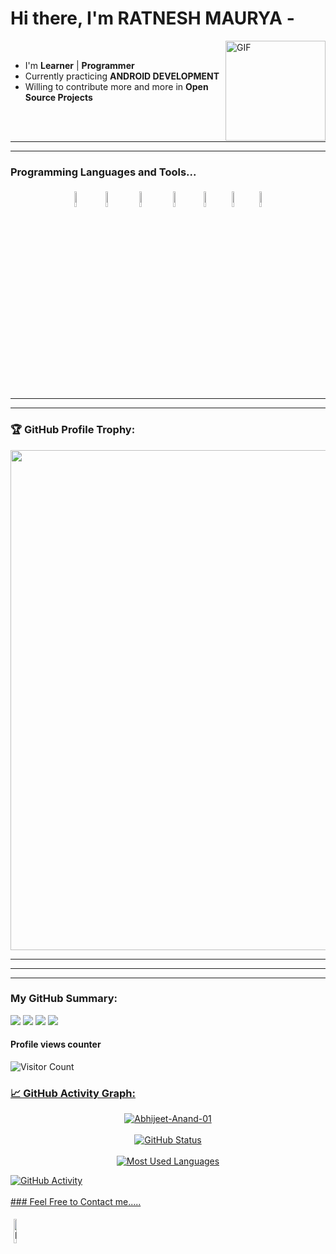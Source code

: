 # Hi there, I'm RATNESH MAURYA - 

<img align="right" alt="GIF" height="160px" src="https://magiccopy.xyz/assets/images/hadder.gif" />
<br>



- I'm  **Learner** | **Programmer** 
- Currently practicing **ANDROID DEVELOPMENT**
- Willing to contribute more and more in **Open Source Projects**
 <br>
  <br>
 
 



---
---

### Programming Languages and Tools...
<p align="center">
  <img width="8%" style="padding.5px"  src="https://img.icons8.com/color/144/000000/visual-studio.png"/>
	<img width="8%" style="padding:5px" src="https://img.icons8.com/color/240/000000/c-plus-plus-logo.png"/>
	<img width="8%" style="padding:5px"  src="https://img.icons8.com/metro/100/000000/c.png"/>
	<img width="8%" style="padding:5px" src="https://img.icons8.com/color/240/000000/kotlin.png"/>
    <img width="8%" style="padding.5px"   src="https://img.icons8.com/color/144/000000/android-studio--v3.png"/>
  <img  width="8%" style="padding.5px" src="https://img.icons8.com/external-tal-revivo-bold-tal-revivo/96/000000/external-github-with-cat-logo-an-online-community-for-software-development-logo-bold-tal-revivo.png"/>
  <img width="8%" style="padding.5px" src="https://img.icons8.com/cute-clipart/150/000000/canva.png"/>
  
  
  ---
  ---
  ### 🏆 GitHub Profile Trophy:
<a href="https://github.com/ryo-ma/github-profile-trophy">
  <img width=800 src="https://github-profile-trophy.vercel.app/?username=ratnesh-maurya&column=8&theme=darkhub&no-frame=true&no-bg=true"/>
</a>
  
  ---
---


---
### My GitHub Summary:
<p align="center">

![](http://github-profile-summary-cards.vercel.app/api/cards/repos-per-language?username=ratnesh-maurya&theme=monokai)
![](http://github-profile-summary-cards.vercel.app/api/cards/most-commit-language?username=ratnesh-maurya&theme=monokai)
![](http://github-profile-summary-cards.vercel.app/api/cards/stats?username=ratnesh-maurya&theme=monokai)
![](http://github-profile-summary-cards.vercel.app/api/cards/productive-time?username=ratnesh-maurya&theme=monokai&utcOffset=5)
</p>

 


#### Profile views counter

![Visitor Count](https://profile-counter.glitch.me/{ratnesh-maurya}/count.svg)
<a href="https://icons8.com/icon/40669/c++">
	
	
 ### 📈 GitHub Activity Graph:
 <p align="center">
<img src = "https://github-readme-streak-stats.herokuapp.com?user=ratnesh-maurya&theme=radical&ring=DD2727&fire=DD2727&dates=DD6227&sideNums=176FC5&sideLabels=1E90FF" alt="Abhijeet-Anand-01" /><br><br>
<img src="https://github-readme-stats.vercel.app/api?username=ratnesh-maurya&count_private=true&show_icons=true&theme=algolia" alt="GitHub Status"/><br><br>
<img src = "https://github-readme-stats.vercel.app/api/top-langs/?username=ratnesh-maurya&show_icons=true&layout=compact&theme=algolia" alt="Most Used Languages">
</p>	
<img src = "https://lostgirljourney-on-github.herokuapp.com/graph?username=ratnesh-maurya&theme=dracula&bg_color=000000&hide_border=true" alt="GitHub Activity" /><br><br>
### Feel Free to Contact me.....
<p align="centre">
	<a href="https://www.linkedin.com/in/ratnesh-maurya-778867200/"><img alt="linkedin" width="10%" style="padding:5px" src="https://img.icons8.com/clouds/100/000000/linkedin.png"/></a>
</p>

